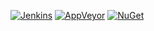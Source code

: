 [![Jenkins](https://img.shields.io/jenkins/s/https/ci.j2ghz.com/job/ModSink.Common.svg)](https://ci.j2ghz.com/blue/organizations/jenkins/ModSink.Common/activity)
[![AppVeyor](https://img.shields.io/appveyor/ci/j2ghz/modsink-common.svg)](https://ci.appveyor.com/project/j2ghz/modsink-common)
[![NuGet](https://img.shields.io/nuget/v/ModSink.Common.svg)](https://www.nuget.org/packages/ModSink.Common/)
